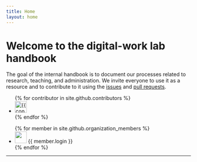 ```yaml
---
title: Home
layout: home
---
```


# Welcome to the digital-work lab handbook

The goal of the internal handbook is to document our processes related to research, teaching, and administration. We invite everyone to use it as a resource and to contribute to it using the [issues] and [pull requests].

<ul class="list-style-none">
{% for contributor in site.github.contributors %}
  <li class="d-inline-block mr-1">
     <a href="{{ contributor.html_url }}"><img src="{{ contributor.avatar_url }}" width="32" height="32" alt="{{ contributor.login }}"/></a>
  </li>
{% endfor %}
</ul>

<ul>
{% for member in site.github.organization_members %}
  <li>
    <img src="{{ member.avatar_url }}" width="32" height="32" /> {{ member.login }}
  </li>
{% endfor %}
</ul>


----
[issues]: https://github.com/digital-work-lab/handbook/issues
[pull requests]: https://github.com/digital-work-lab/handbook/pulls

[^1]: [It can take up to 10 minutes for changes to your site to publish after you push the changes to GitHub](https://docs.github.com/en/pages/setting-up-a-github-pages-site-with-jekyll/creating-a-github-pages-site-with-jekyll#creating-your-site).
